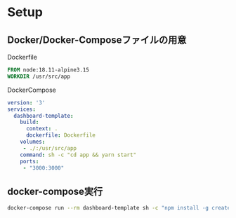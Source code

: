 # Setup

## Docker/Docker-Composeファイルの用意

Dockerfile

```Dockerfile
FROM node:18.11-alpine3.15
WORKDIR /usr/src/app
```

DockerCompose

```yaml
version: '3'
services:
  dashboard-template:
    build:
      context: .
      dockerfile: Dockerfile
    volumes:
     - ./:/usr/src/app
    command: sh -c "cd app && yarn start"
    ports:
     - "3000:3000"
```

## docker-compose実行

```bash
docker-compose run --rm dashboard-template sh -c "npm install -g create-react-app && create-react-app app --template typescript"
```
